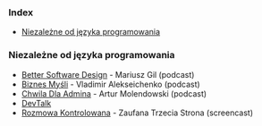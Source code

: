 ### Index

* [Niezależne od języka programowania](#niezale%C5%BCne-od-j%C4%99zyka-programowania)


### Niezależne od języka programowania

* [Better Software Design](https://bettersoftwaredesign.pl) - Mariusz Gil (podcast)
* [Biznes Myśli](https://www.youtube.com/playlist?list=PLYQwwHlHNdgjSEgrmGv0fbHuxd5p7f5qA) - Vladimir Alekseichenko (podcast)
* [Chwila Dla Admina](https://www.youtube.com/playlist?list=PLdHokABybL4nu6h5C3ig4XSG2Ni6XeED0) - Artur Molendowski (podcast)
* [DevTalk](https://devstyle.pl/category/podcast)
* [Rozmowa Kontrolowana](https://www.youtube.com/playlist?list=PLTKLAGr6FHxOcW4NRX3BCkU7Zml92WU1u) - Zaufana Trzecia Strona (screencast)
